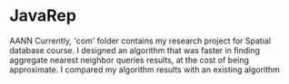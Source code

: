 JavaRep
=======

AANN
Currently, 'com' folder contains my research project for Spatial database course. I designed an algorithm that was faster in finding aggregate nearest neighbor queries results, at the cost of being approximate. I compared my algorithm results with an existing algorithm
